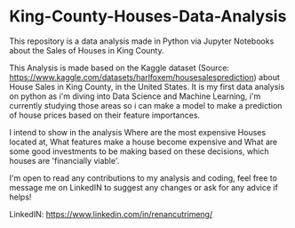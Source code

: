 # King-County-Houses-Data-Analysis

This repository is a data analysis made in Python via Jupyter Notebooks about the Sales of Houses in King County.

This Analysis is made based on the Kaggle dataset (Source: https://www.kaggle.com/datasets/harlfoxem/housesalesprediction) about House Sales in King County, in the United States. It is my first data analysis on python as i'm diving into Data Science and Machine Learning, i'm currently studying those areas so i can make a model to make a prediction of house prices based on their feature importances.

I intend to show in the analysis Where are the most expensive Houses located at, What features make a house become expensive and What are some good investments to be making based on these decisions, which houses are 'financially viable'.

I'm open to read any contributions to my analysis and coding, feel free to message me on LinkedIN to suggest any changes or ask for any advice if helps!

LinkedIN: https://www.linkedin.com/in/renancutrimeng/
